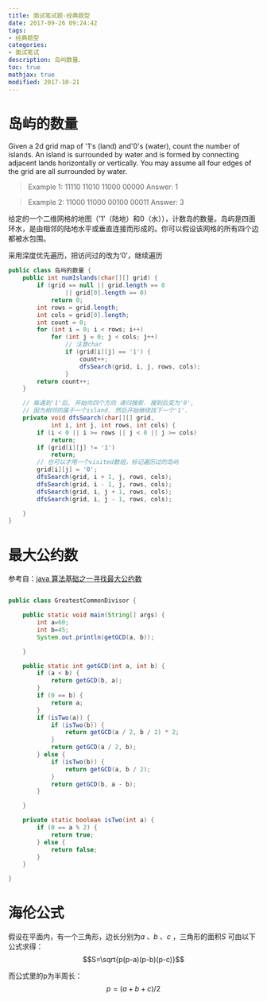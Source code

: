 ```yaml
---
title: 面试笔试题-经典题型
date: 2017-09-26 09:24:42
tags:
- 经典题型
categories:
- 面试笔试
description: 岛屿数量、
toc: true
mathjax: true
modified: 2017-10-21
---
```


# 岛屿的数量

Given a 2d grid map of '1's (land) and'0's (water), count the number of islands. An island is surrounded by water and is formed by connecting adjacent lands horizontally or vertically. You may assume all four edges of the grid are all surrounded by water.

>Example 1:
11110
11010
11000
00000
Answer: 1

>Example 2:
11000
11000
00100
00011
Answer: 3

给定的一个二维网格的地图（’1’（陆地）和0（水）），计数岛的数量。岛屿是四面环水，是由相邻的陆地水平或垂直连接而形成的。你可以假设该网格的所有四个边都被水包围。

采用深度优先遍历，把访问过的改为‘0’，继续遍历

```java
public class 岛屿的数量 {
	public int numIslands(char[][] grid) {
		if (grid == null || grid.length == 0
				|| grid[0].length == 0)
			return 0;
		int rows = grid.length;
		int cols = grid[0].length;
		int count = 0;
		for (int i = 0; i < rows; i++)
			for (int j = 0; j < cols; j++)
				// 注意char
				if (grid[i][j] == '1') {
					count++;
					dfsSearch(grid, i, j, rows, cols);
				}
		return count++;
	}

	// 每遇到'1'后, 开始向四个方向 递归搜索. 搜到后变为'0',
	// 因为相邻的属于一个island. 然后开始继续找下一个'1'.
	private void dfsSearch(char[][] grid,
			int i, int j, int rows, int cols) {
		if (i < 0 || i >= rows || j < 0 || j >= cols)
			return;
		if (grid[i][j] != '1')
			return;
		// 也可以才用一个visited数组，标记遍历过的岛屿
		grid[i][j] = '0';
		dfsSearch(grid, i + 1, j, rows, cols);
		dfsSearch(grid, i - 1, j, rows, cols);
		dfsSearch(grid, i, j + 1, rows, cols);
		dfsSearch(grid, i, j - 1, rows, cols);

	}
}

```

# 最大公约数

参考自：[java 算法基础之一寻找最大公约数](http://www.cnblogs.com/hexiaochun/archive/2012/09/03/2668250.html)

```java

public class GreatestCommonDivisor {

	public static void main(String[] args) {
		int a=60;
		int b=45;
		System.out.println(getGCD(a, b));

	}

	public static int getGCD(int a, int b) {
		if (a < b) {
			return getGCD(b, a);
		}
		if (0 == b) {
			return a;
		}
		if (isTwo(a)) {
			if (isTwo(b)) {
				return getGCD(a / 2, b / 2) * 2;
			}
			return getGCD(a / 2, b);
		} else {
			if (isTwo(b)) {
				return getGCD(a, b / 2);
			}
			return getGCD(b, a - b);
		}

	}

	private static boolean isTwo(int a) {
		if (0 == a % 2) {
			return true;
		} else {
			return false;
		}
	}

}

```

# 海伦公式
假设在平面内，有一个三角形，边长分别为$a$ 、$b$ 、$c$ ，三角形的面积$S$ 可由以下公式求得：
$$S=\sqrt{p(p-a)(p-b)(p-c)}$$

而公式里的p为半周长：
$$p=(a+b+c)/2$$
